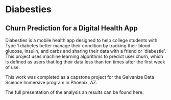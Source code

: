 # Diabesties
## Churn Prediction for a Digital Health App

Diabesties is a mobile health app designed to help college students with Type 1 diabetes better manage their condition by tracking their blood glucose, insulin, and carbs and sharing their data with a friend or 'diabestie'. This project uses machine learning algorithms to predict user churn, which is defined as users that log their data less than ten times after the first week of use. 

This work was completed as a capstone project for the Galvanize Data Science Immersive program in Phoenix, AZ. 

The full presentation of the analysis an results can be found here.

